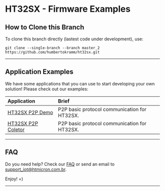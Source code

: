 # HT32SX - Firmware Examples

## How to Clone this Branch

To clone this branch directly (lastest code under development), use: 
```
git clone --single-branch --branch master_2 https://github.com/humbertokramm/ht32sx.git
```

<hr>

## Application Examples

We have some applications that you can use to start developing your own solution! Please check out our examples:

| Application        | Brief                                                          |
|:-------------------|:---------------------------------------------------------------|
| [HT32SX P2P Demo](HT32SX_P2P_Demo) | P2P basic protocol communication for HT32SX. |
| [HT32SX P2P Coletor](HT32SX_P2P_Coletor) | P2P basic protocol communication for HT32SX. |


<hr>

## FAQ

Do you need help? Check our [FAQ](https://github.com/htmicron/ht32sx/tree/faq) or send an email to support_iot@htmicron.com.br. 

Enjoy! =)

---